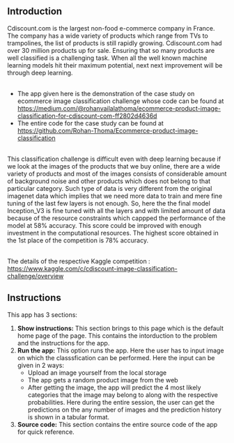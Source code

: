 ## Introduction
Cdiscount.com is the largest non-food e-commerce company in France. The company has a wide variety of products which range from TVs to trampolines, the list of products is still rapidly growing. Cdiscount.com had over 30 million products up for sale. Ensuring that so many products are well classified is a challenging task. When all the well known machine learning models hit their maximum potential, next next improvement will be through deep learning. <br><br>


* The app given here is the demonstration of the case study on ecommerce image classification challenge whose code can be found at https://medium.com/@rohanvailalathoma/ecommerce-product-image-classification-for-cdiscount-com-ff2802d4636d <br>
* The entire code for the case study can be found at https://github.com/Rohan-Thoma/Ecommerce-product-image-classification <br> <br>

This classification challenge is difficult even with deep learning because if we look at the images of the products that we buy online, there are a wide variety of products and most of the images consists of considerable amount of background noise and other products which does not belong to that particular category. Such type of data is very different from the original imagenet data which implies that we need more data to train and mere fine tuning of the last few layers is not enough. So, here the the final model Inception_V3 is fine tuned with all the layers and with limited amount of data because of the resource constraints which cappped the performance of the model at 58% accuracy. This score could be improved with enough investment in the computational resources. The highest score obtained in the 1st place of the competition is 78% accuracy. <br><br> 

The details of the respective Kaggle competition : https://www.kaggle.com/c/cdiscount-image-classification-challenge/overview <br>

## Instructions
This app has 3 sections:
1. <b>Show instructions:</b> This section brings to this page which is the default home page of the page. This contains the intorduction to the problem and the instructions for the app. <br>
2. <b>Run the app:</b> This option runs the app. Here the user has to input image on which the classsfication can be performed. Here the input can be given in 2 ways:
    *  Upload an image yourself from the local storage
    *  The app gets a random product image from the web <br>
    *  After getting the image, the app will predict the 4 most likely categories that the image may belong to along with the respective probabilities. Here during the entire session, the user can get the predictions on the any number of images and the prediction history is shown in a tabular format.<br>
3. <b>Source code:</b> This section contains the entire source code of the app for quick reference. 